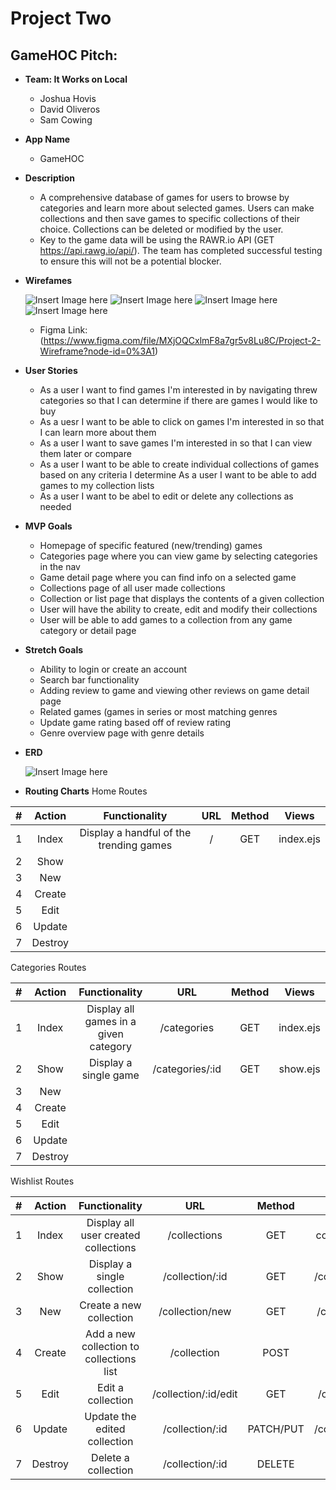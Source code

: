 # Project Two

## GameHOC Pitch:
* **Team: It Works on Local**
    - Joshua Hovis
    - David Oliveros
    - Sam Cowing

* **App Name**
    - GameHOC

* **Description**
    - A comprehensive database of games for users to browse by categories and learn more about selected games. Users can make collections and then save games to specific collections of their choice. Collections can be deleted or modified by the user.
    - Key to the game data will be using the RAWR.io API (GET https://api.rawg.io/api/). The team has completed successful testing to ensure this will not be a potential blocker.

* **Wirefames**

    ![Insert Image here](https://i.imgur.com/nMnpJsY.png)
    ![Insert Image here](https://i.imgur.com/dfoVNzc.png)
    ![Insert Image here](https://i.imgur.com/zBK1tIc.png)
    ![Insert Image here](https://i.imgur.com/Zoq8xuk.png)

    - Figma Link: (https://www.figma.com/file/MXjOQCxlmF8a7gr5v8Lu8C/Project-2-Wireframe?node-id=0%3A1)

* **User Stories**
    - As a user I want to find games I'm interested in by navigating threw categories so that I can determine if there are games I would like to buy
    - As a uesr I want to be able to click on games I'm interested in so that I can learn more about them
    - As a user I want to save games I'm interested in so that I can view them later or compare
    - As a user I want to be able to create individual collections of games based on any criteria I determine 
    As a user I want to be able to add games to my collection lists
    - As a user I want to be abel to edit or delete any collections as needed

* **MVP Goals**
    - Homepage of specific featured (new/trending) games
    - Categories page where you can view game by selecting categories in the nav
    - Game detail page where you can find info on a selected game
    - Collections page of all user made collections
    - Collection or list page that displays the contents of a given collection
    - User will have the ability to create, edit and modify their collections
    - User will be able to add games to a collection from any game category or detail page

* **Stretch Goals**
    - Ability to login or create an account
    - Search bar functionality
    - Adding review to game and viewing other reviews on game detail page
    - Related games (games in series or most matching genres
    - Update game rating based off of review rating
    - Genre overview page with genre details

* **ERD**

    ![Insert Image here](https://i.imgur.com/oWl7SAt.png)

* **Routing Charts**
Home Routes

|#|Action|Functionality|URL|Method|Views|
|:---:|:---:|:---:|:---:|:---:|:---:|
|1| Index | Display a handful of the trending games | / | GET | index.ejs |
|2| Show |||||
|3| New |||||
|4| Create |||||
|5| Edit |||||
|6| Update |||||
|7| Destroy ||||||

Categories Routes

|#|Action|Functionality|URL|Method|Views|
|:---:|:---:|:---:|:---:|:---:|:---:|
|1| Index | Display all games in a given category | /categories | GET | index.ejs |
|2| Show | Display a single game | /categories/:id | GET | show.ejs |
|3| New |||||
|4| Create |||||
|5| Edit |||||
|6| Update |||||
|7| Destroy ||||||

Wishlist Routes

|#|Action|Functionality|URL|Method|Views|
|:---:|:---:|:---:|:---:|:---:|:---:|
|1| Index | Display all user created collections | /collections | GET | collection/index.ejs |
|2| Show | Display a single collection | /collection/:id | GET | /collection/show.ejs |
|3| New | Create a new collection | /collection/new | GET | /collection/new.ejs |
|4| Create | Add a new collection to collections list | /collection | POST | /collections.ejs |
|5| Edit | Edit a collection | /collection/:id/edit | GET | /collection/edit.ejs |
|6| Update | Update the edited collection | /collection/:id | PATCH/PUT | /collection/show.ejs |
|7| Destroy | Delete a collection | /collection/:id | DELETE | /collections.ejs |

    
